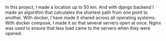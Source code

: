 In this project, I made a location up to 50 km. And with django backend I made an algorithm that calculates the shortest path from one point to another. With docker, I have made it shared across all operating systems. With docker compose, I made it so that several servers open at once. Nginx was used to ensure that less load came to the servers when they were opened.
